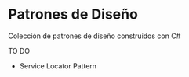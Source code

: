 # Patrones de Diseño
Colección de patrones de diseño construidos con C#


TO DO
- Service Locator Pattern
